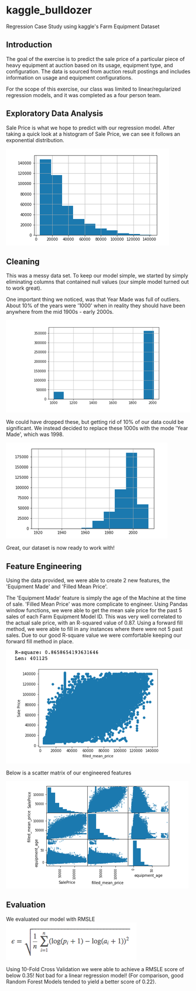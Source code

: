 # kaggle_bulldozer
Regression Case Study using kaggle's Farm Equipment Dataset

## Introduction

The goal of the exercise is to predict the sale price of a particular piece of
heavy equipment at auction based on its usage, equipment type, and
configuration.  The data is sourced from auction result postings and includes
information on usage and equipment configurations.

For the scope of this exercise, our class was limited to linear/regularized 
regression models, and it was completed as a four person team.

## Exploratory Data Analysis

Sale Price is what we hope to predict with our regression model. After taking a quick 
look at a histogram of Sale Price, we can see it follows an exponential distribution.

![Alt text](images/Saleprice.png?raw=True 'Sale Price of Farm Equipment')

## Cleaning

This was a messy data set. To keep our model simple, we started by simply eliminating
columns that contained null values (our simple model turned out to work great).

One important thing we noticed, was that Year Made was full of outliers. About 10% of 
the years were '1000' when in reality they should have been anywhere from the 
mid 1900s - early 2000s. 

![Alt text](images/yearmade_before.png?raw=True 'Year Made Histogram')

We could have dropped these, but getting rid of 10% of our data could be significant. We
instead decided to replace these 1000s with the mode 'Year Made', which was 1998.

![Alt text](images/yearmade_after.png?raw=True 'Year Made Histogram After Cleaning')

Great, our dataset is now ready to work with!

## Feature Engineering

Using the data provided, we were able to create 2 new features, the 'Equipment Made' 
and 'Filled Mean Price'. 

The 'Equipment Made' feature is simply the age of the Machine at the time of sale.
'Filled Mean Price' was more complicate to engineer. Using Pandas window functions, we
were able to get the mean sale price for the past 5 sales of each Farm Equipment Model ID.
This was very well correlated to the actual sale price, with an R-squared value of 0.87. Using a 
forward fill method, we were able to fill in any instances where there were not 5 past sales.
Due to our good R-square value we were comfortable keeping our forward fill method in place.

![Alt text](images/filled_mean_price.png?raw=True 'Filled Mean Price')

Below is a scatter matrix of our engineered features

![Alt text](images/scatter_matrix.png?raw=True 'Engineered Features')

## Evaluation

We evaluated our model with RMSLE
![Alt text](images/rmsle.png?raw=True 'RMSLE')

Using 10-Fold Cross Validation we were able to achieve a RMSLE score of below 0.35! Not bad for a 
linear regression model! (For comparison, good Random Forest Models tended to 
yield a better score of 0.22). 


